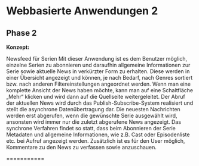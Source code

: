 <h1>Webbasierte Anwendungen 2</h1>

<h2>Phase 2</h2>

<b>Konzept:</b>

Newsfeed für Serien
Mit dieser Anwendung ist es dem Benutzer möglich, einzelne Serien zu abonnieren und daraufhin allgemeine Informationen zur Serie sowie aktuelle News in verkürzter Form zu erhalten. Diese werden in einer Übersicht angezeigt und können, je nach Bedarf, nach Genres sortiert bzw. nach anderen Filtereinstellungen angeordnet werden. Wenn man eine komplette Ansicht der News haben möchte, kann man auf eine Schaltfläche „Mehr“ klicken und wird dann auf die Quellseite weitergeleitet.
Der Abruf der aktuellen News wird durch das Publish-Subscribe-System realisiert und stellt die asynchrone Datenübertragung dar. Die neuesten Nachrichten werden erst abgerufen, wenn die gewünschte Serie ausgewählt wird, ansonsten wird immer nur die zuletzt abgerufene News angezeigt. 
Das synchrone Verfahren findet so statt, dass beim Abonnieren der Serie Metadaten und allgemeine Informationen, wie z.B. Cast oder Episodenliste etc. bei Aufruf angezeigt werden.
Zusätzlich ist es für den User möglich, Kommentare zu den News zu verfassen sowie anzuschauen.

===========
